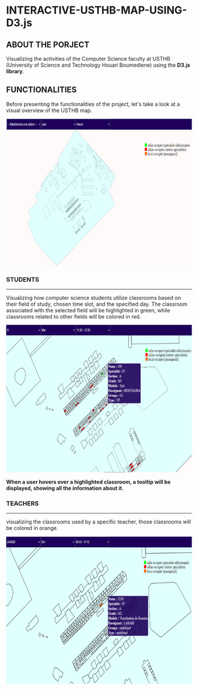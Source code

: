 # INTERACTIVE-USTHB-MAP-USING-D3.js
## ABOUT THE PORJECT
Visualizing the activities of the Computer Science faculty at USTHB (University of Science and Technology Houari Boumediene) using the **D3.js library**.
## FUNCTIONALITIES
Before presenting the functionalities of the project, let's take a look at a visual overview of the USTHB map.
<p align="center"> 
<img src="https://github.com/Fatima-Abci/INTERACTIVE-USTHB-MAP-USING-D3.js/blob/master/images/map.png" alt="USTHB map" width="850" height="400">
</p>

### STUDENTS
---
Visualizing how computer science students utilize classrooms based on their field of study, chosen time slot, and the specified day. The classroom associated with the selected field will be highlighted in green, while classrooms related to other fields will be colored in red.
<p align="center"> 
<img src="https://github.com/Fatima-Abci/INTERACTIVE-USTHB-MAP-USING-D3.js/blob/master/images/students_functionality.png" alt="students fuctionality" width="850" height="400">
</p>

**When a user hovers over a highlighted classroom, a tooltip will be displayed, showing all the information about it.**

### TEACHERS
---
visualizing the classrooms used by a specific teacher, those classrooms will be colored in orange. 
<p align="center"> 
<img src="https://github.com/Fatima-Abci/INTERACTIVE-USTHB-MAP-USING-D3.js/blob/master/images/teachers_functionality.png" alt="teachers fuctionality" width="850" height="400">
</p>
